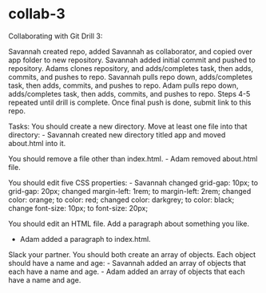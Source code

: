 # collab-3
Collaborating with Git Drill 3:

Savannah created repo, added Savannah as collaborator, and copied over app folder to new repository.
Savannah added initial commit and pushed to repository.
Adams clones repository, and adds/completes task, then adds, commits, and pushes to repo.
Savannah pulls repo down, adds/completes task, then adds, commits, and pushes to repo.
Adam pulls repo down, adds/completes task, then adds, commits, and pushes to repo.
Steps 4-5 repeated until drill is complete.
Once final push is done, submit link to this repo.


Tasks:
You should create a new directory. Move at least one file into that directory:
    - Savannah created new directory titled app and moved about.html into it.


You should remove a file other than index.html.
    - Adam removed about.html file.

You should edit five CSS properties:
    - Savannah changed grid-gap: 10px; to grid-gap: 20px;
               changed margin-left: 1rem; to margin-left: 2rem;
               changed color: orange; to color: red;
               changed color: darkgrey; to color: black;
               change font-size: 10px; to font-size: 20px;

You should edit an HTML file. Add a paragraph about something you like.
  - Adam added a paragraph to index.html.

Slack your partner. You should both create an array of objects. Each object should have a name and age:
    - Savannah added an array of objects that each have a name and age.
    - Adam added an array of objects that each have a name and age.
